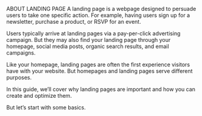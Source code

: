 
<!---
EatiGupta/EatiGupta is a ✨ special ✨ repository because its `README.md` (this file) appears on your GitHub profile.
You can click the Preview link to take a look at your changes.
--->
ABOUT LANDING PAGE
A landing page is a webpage designed to persuade users to take one specific action. For example, having users sign up for a newsletter, purchase a product, or RSVP for an event.

Users typically arrive at landing pages via a pay-per-click advertising campaign. But they may also find your landing page through your homepage, social media posts, organic search results, and email campaigns.

Like your homepage, landing pages are often the first experience visitors have with your website. But homepages and landing pages serve different purposes.

In this guide, we’ll cover why landing pages are important and how you can create and optimize them.

But let’s start with some basics.
